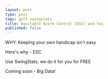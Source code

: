 ```yaml
---
layout: post
type: post
tags: golf swingstats
title: Equitable Score Control (ESC) and You
published: false
---
```


WHY: Keeping your own handicap isn't easy

Here's why - ESC

Use SwingStats, we do it for you for FREE

Coming soon - Big Data!